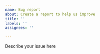 ```yaml
---
name: Bug report
about: Create a report to help us improve
title: ''
labels: ''
assignees: ''

---
```


Describe your issue here
